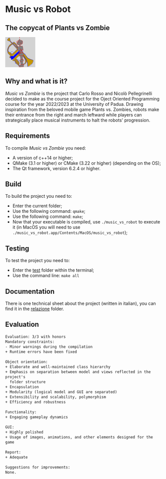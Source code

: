 # Music vs Robot

## The copycat of Plants vs Zombie

![logo](assets/icon1.png)

## Why and what is it?

_Music vs Zombie_ is the project that Carlo Rosso and Nicolò Pellegrinelli decided to make as the
course project for the Oject Oriented Programming course for the year 2022/2023
at the University of Padua. Drawing inspiration from the beloved mobile game
Plants vs. Zombies, robots make their entrance from the right and march
leftward while players can strategically place musical instruments to halt the
robots' progression.

## Requirements

To compile _Music vs Zombie_ you need:

- A version of c++14 or higher;
- QMake (3.1 or higher) or CMake (3.22 or higher) (depending on the OS);
- The Qt framework, version 6.2.4 or higher.

## Build

To build the project you need to:

- Enter the current folder;
- Use the following command: `qmake`;
- Use the following command: `make`;
- Now that your executable is compiled, use `./music_vs_robot` to execute it
  (in MacOS you will need to use
  `./music_vs_robot.app/Contents/MacOS/music_vs_robot`);

## Testing

To test the project you need to:

- Enter the [test](./test) folder within the terminal;
- Use the command line: `make all`

## Documentation

There is one technical sheet about the project (written in italian), you can find it in the
[relazione](./relazione) folder.

## Evaluation

```
Evaluation: 3/3 with honors
Mandatory constraints:
- Minor warnings during the compilation
+ Runtime errors have been fixed

Object orientation:
+ Elaborate and well-maintained class hierarchy
+ Emphasis on separation between model and views reflected in the project's
  folder structure
+ Encapsulation
+ Modularity (logical model and GUI are separated)
+ Extensibility and scalability, polymorphism
+ Efficiency and robustness

Functionality:
+ Engaging gameplay dynamics

GUI:
+ Highly polished
+ Usage of images, animations, and other elements designed for the game

Report:
+ Adequate

Suggestions for improvements:
None.
```
